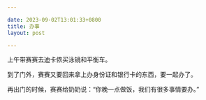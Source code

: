 ```yaml
---

date: 2023-09-02T13:01:33+0800
title: 办事
layout: post

---
```


上午带赛赛去迪卡侬买泳镜和平衡车。

到了门外，赛赛又要回来拿上办身份证和银行卡的东西，要一起办了。

再出门的时候，赛赛给奶奶说：“你晚一点做饭，我们有很多事情要办。”
